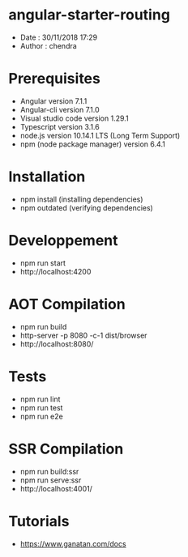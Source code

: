 # angular-starter-routing
- Date : 30/11/2018 17:29
- Author : chendra

# Prerequisites
- Angular version 7.1.1
- Angular-cli version 7.1.0
- Visual studio code version 1.29.1
- Typescript version 3.1.6
- node.js version 10.14.1 LTS (Long Term Support)
- npm (node package manager) version 6.4.1

# Installation
- npm install (installing dependencies)
- npm outdated (verifying dependencies)

# Developpement
- npm run start
- http://localhost:4200

# AOT Compilation 
- npm run build
- http-server -p 8080 -c-1 dist/browser
- http://localhost:8080/

# Tests
- npm run lint
- npm run test
- npm run e2e

# SSR Compilation 
- npm run build:ssr
- npm run serve:ssr
- http://localhost:4001/

# Tutorials
- https://www.ganatan.com/docs
